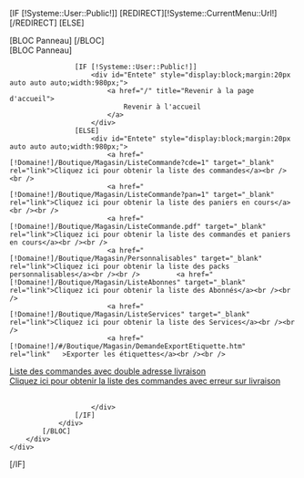 [IF [!Systeme::User::Public!]]
	[REDIRECT][!Systeme::CurrentMenu::Url!][/REDIRECT]
[ELSE]
	<div id="Container">
		<div id="Arbo">
			[BLOC Panneau]
			[/BLOC]
		</div>
		<div id="Data">
			[BLOC Panneau]
				<div style="display:block;width:100%;" >
					
					[IF [!Systeme::User::Public!]]
						<div id="Entete" style="display:block;margin:20px auto auto auto;width:980px;">
							<a href="/" title="Revenir à la page d'accueil">
								Revenir à l'accueil
							</a>
						</div>
					[ELSE]
						<div id="Entete" style="display:block;margin:20px auto auto auto;width:980px;">
							<a href="[!Domaine!]/Boutique/Magasin/ListeCommande?cde=1" target="_blank" rel="link">Cliquez ici pour obtenir la liste des commandes</a><br /><br />				
							<a href="[!Domaine!]/Boutique/Magasin/ListeCommande?pan=1" target="_blank" rel="link">Cliquez ici pour obtenir la liste des paniers en cours</a><br /><br />
							<a href="[!Domaine!]/Boutique/Magasin/ListeCommande.pdf" target="_blank" rel="link">Cliquez ici pour obtenir la liste des commandes et paniers en cours</a><br /><br />
							<a href="[!Domaine!]/Boutique/Magasin/Personnalisables" target="_blank" rel="link">Cliquez ici pour obtenir la liste des packs personnalisables</a><br /><br />			<a href="[!Domaine!]/Boutique/Magasin/ListeAbonnes" target="_blank" rel="link">Cliquez ici pour obtenir la liste des Abonnés</a><br /><br />
							<a href="[!Domaine!]/Boutique/Magasin/ListeServices" target="_blank" rel="link">Cliquez ici pour obtenir la liste des Services</a><br /><br />
							<a href="[!Domaine!]/#/Boutique/Magasin/DemandeExportEtiquette.htm"   rel="link"   >Exporter les étiquettes</a><br /><br />
<a href="[!Domaine!]/Boutique/Magasin/ListePbLivr"  target="_blank" rel="link"  >Liste des commandes avec double adresse livraison</a><br />
<a href="[!Domaine!]/Boutique/Magasin/ListeCommandeAbonnement.pdf" target="_blank" rel="link">Cliquez ici pour obtenir la liste des commandes avec erreur sur livraison</a><br /><br />

						</div>
					[/IF]
				</div>
			[/BLOC]
		</div>
	</div>
	
[/IF]